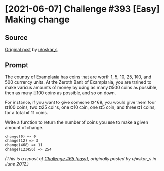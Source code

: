 # [2021-06-07] Challenge #393 [Easy] Making change

## Source

[Original post](https://old.reddit.com/r/dailyprogrammer/comments/nucsik/20210607_challenge_393_easy_making_change/) by [u/oskar_s](https://old.reddit.com/u/oskar_s)

## Prompt

The country of Examplania has coins that are worth 1, 5, 10, 25, 100, and 500 currency units. At the Zeroth Bank of Examplania, you are trained to make various amounts of money by using as many ¤500 coins as possible, then as many ¤100 coins as possible, and so on down.

For instance, if you want to give someone ¤468, you would give them four ¤100 coins, two ¤25 coins, one ¤10 coin, one ¤5 coin, and three ¤1 coins, for a total of 11 coins.

Write a function to return the number of coins you use to make a given amount of change.

    change(0) => 0
    change(12) => 3
    change(468) => 11
    change(123456) => 254

*(This is a repost of [Challenge #65 [easy]](https://www.reddit.com/r/dailyprogrammer/comments/v3a89/6152012_challenge_65_easy/), originally posted by u/oskar_s in June 2012.)*
